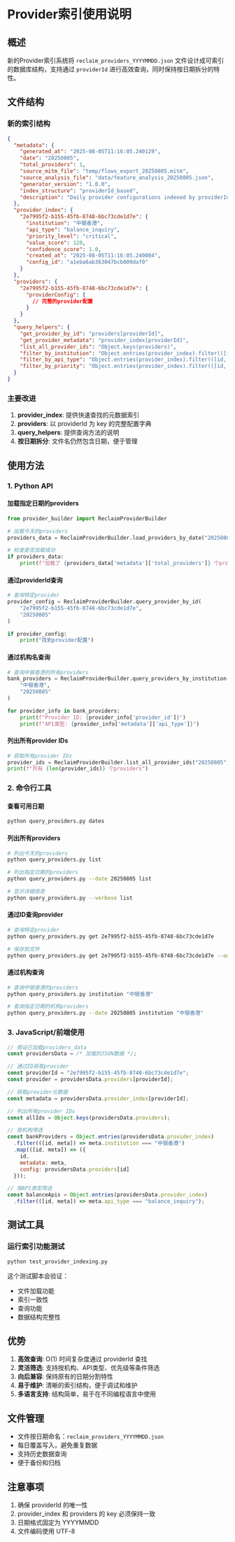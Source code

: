 # Provider索引使用说明

## 概述

新的Provider索引系统将 `reclaim_providers_YYYYMMDD.json` 文件设计成可索引的数据库结构，支持通过 `providerId` 进行高效查询，同时保持按日期拆分的特性。

## 文件结构

### 新的索引结构

```json
{
  "metadata": {
    "generated_at": "2025-08-05T11:16:05.240129",
    "date": "20250805",
    "total_providers": 1,
    "source_mitm_file": "temp/flows_export_20250805.mitm",
    "source_analysis_file": "data/feature_analysis_20250805.json",
    "generator_version": "1.0.0",
    "index_structure": "providerId_based",
    "description": "Daily provider configurations indexed by providerId for efficient lookup"
  },
  "provider_index": {
    "2e7995f2-b155-45fb-8748-6bc73cde1d7e": {
      "institution": "中银香港",
      "api_type": "balance_inquiry",
      "priority_level": "critical",
      "value_score": 120,
      "confidence_score": 1.0,
      "created_at": "2025-08-05T11:16:05.240084",
      "config_id": "a1eba6ab363047bcb009daf0"
    }
  },
  "providers": {
    "2e7995f2-b155-45fb-8748-6bc73cde1d7e": {
      "providerConfig": {
        // 完整的provider配置
      }
    }
  },
  "query_helpers": {
    "get_provider_by_id": "providers[providerId]",
    "get_provider_metadata": "provider_index[providerId]",
    "list_all_provider_ids": "Object.keys(providers)",
    "filter_by_institution": "Object.entries(provider_index).filter(([id, meta]) => meta.institution === institutionName)",
    "filter_by_api_type": "Object.entries(provider_index).filter(([id, meta]) => meta.api_type === apiType)",
    "filter_by_priority": "Object.entries(provider_index).filter(([id, meta]) => meta.priority_level === priority)"
  }
}
```

### 主要改进

1. **provider_index**: 提供快速查找的元数据索引
2. **providers**: 以 providerId 为 key 的完整配置字典
3. **query_helpers**: 提供查询方法的说明
4. **按日期拆分**: 文件名仍然包含日期，便于管理

## 使用方法

### 1. Python API

#### 加载指定日期的providers

```python
from provider_builder import ReclaimProviderBuilder

# 加载今天的providers
providers_data = ReclaimProviderBuilder.load_providers_by_date("20250805")

# 检查是否加载成功
if providers_data:
    print(f"加载了 {providers_data['metadata']['total_providers']} 个providers")
```

#### 通过providerId查询

```python
# 查询特定provider
provider_config = ReclaimProviderBuilder.query_provider_by_id(
    "2e7995f2-b155-45fb-8748-6bc73cde1d7e", 
    "20250805"
)

if provider_config:
    print("找到provider配置")
```

#### 通过机构名查询

```python
# 查询中银香港的所有providers
bank_providers = ReclaimProviderBuilder.query_providers_by_institution(
    "中银香港", 
    "20250805"
)

for provider_info in bank_providers:
    print(f"Provider ID: {provider_info['provider_id']}")
    print(f"API类型: {provider_info['metadata']['api_type']}")
```

#### 列出所有provider IDs

```python
# 获取所有provider IDs
provider_ids = ReclaimProviderBuilder.list_all_provider_ids("20250805")
print(f"共有 {len(provider_ids)} 个providers")
```

### 2. 命令行工具

#### 查看可用日期

```bash
python query_providers.py dates
```

#### 列出所有providers

```bash
# 列出今天的providers
python query_providers.py list

# 列出指定日期的providers
python query_providers.py --date 20250805 list

# 显示详细信息
python query_providers.py --verbose list
```

#### 通过ID查询provider

```bash
# 查询特定provider
python query_providers.py get 2e7995f2-b155-45fb-8748-6bc73cde1d7e

# 保存到文件
python query_providers.py get 2e7995f2-b155-45fb-8748-6bc73cde1d7e --output provider.json
```

#### 通过机构查询

```bash
# 查询中银香港的providers
python query_providers.py institution "中银香港"

# 查询指定日期的机构providers
python query_providers.py --date 20250805 institution "中银香港"
```

### 3. JavaScript/前端使用

```javascript
// 假设已加载providers_data
const providersData = /* 加载的JSON数据 */;

// 通过ID获取provider
const providerId = "2e7995f2-b155-45fb-8748-6bc73cde1d7e";
const provider = providersData.providers[providerId];

// 获取provider元数据
const metadata = providersData.provider_index[providerId];

// 列出所有provider IDs
const allIds = Object.keys(providersData.providers);

// 按机构筛选
const bankProviders = Object.entries(providersData.provider_index)
  .filter(([id, meta]) => meta.institution === "中银香港")
  .map(([id, meta]) => ({
    id,
    metadata: meta,
    config: providersData.providers[id]
  }));

// 按API类型筛选
const balanceApis = Object.entries(providersData.provider_index)
  .filter(([id, meta]) => meta.api_type === "balance_inquiry");
```

## 测试工具

### 运行索引功能测试

```bash
python test_provider_indexing.py
```

这个测试脚本会验证：
- 文件加载功能
- 索引一致性
- 查询功能
- 数据结构完整性

## 优势

1. **高效查询**: O(1) 时间复杂度通过 providerId 查找
2. **灵活筛选**: 支持按机构、API类型、优先级等条件筛选
3. **向后兼容**: 保持原有的日期分割特性
4. **易于维护**: 清晰的索引结构，便于调试和维护
5. **多语言支持**: 结构简单，易于在不同编程语言中使用

## 文件管理

- 文件按日期命名：`reclaim_providers_YYYYMMDD.json`
- 每日覆盖写入，避免重复数据
- 支持历史数据查询
- 便于备份和归档

## 注意事项

1. 确保 providerId 的唯一性
2. provider_index 和 providers 的 key 必须保持一致
3. 日期格式固定为 YYYYMMDD
4. 文件编码使用 UTF-8
